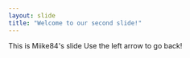 ```yaml
---
layout: slide
title: "Welcome to our second slide!"
---
```

This is Miike84's slide
Use the left arrow to go back!
